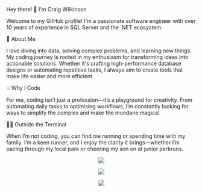 Hey there! 👋 I'm Craig Wilkinson 

Welcome to my GitHub profile! I'm a passionate software engineer with over 10 years of experience in SQL Server and the .NET ecosystem.


🌟 About Me

I love diving into data, solving complex problems, and learning new things. My coding journey is rooted in my enthusiasm for transforming ideas into actionable solutions. Whether it's crafting high-performance database designs or automating repetitive tasks, I always aim to create tools that make life easier and more efficient.


💡 Why I Code

For me, coding isn’t just a profession—it’s a playground for creativity. From automating daily tasks to optimising workflows, I’m constantly looking for ways to simplify the complex and make the mundane magical.


🏃‍♂️ Outside the Terminal

When I’m not coding, you can find me running or spending time with my family. I’m a keen runner, and I enjoy the clarity it brings—whether I’m pacing through my local park or cheering my son on at junior parkruns.


<div align="center">
<a href="https://twitter.com/SQLCadavre" target="blank"><img align="center" src="https://img.shields.io/twitter/follow/SQLCadavre.svg?style=social"/></a>

<a href="https://www.linkedin.com/in/craigawilkinson" target="blank"><img align="center" src="https://img.shields.io/badge/LinkedIn-blue?style=flat&logo=linkedin&labelColor=blue"/></a>
  
<a href='https://strava.com/athletes/72989925' target="_clean"><img src='https://img.shields.io/badge/Strava-orange?style=flat&logo=strava&labelColor=white'/></a>
</div>
